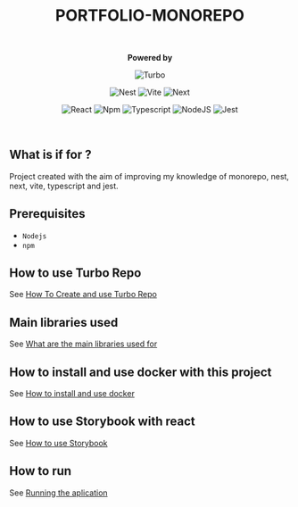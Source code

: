 <div align="center">
  <h1>PORTFOLIO-MONOREPO</h1>
   <br/>
   <p>
    <strong>Powered by</strong>

![Turbo](https://img.shields.io/badge/Turborepo-orangered?style=for-the-badge&logo=turborepo&logoColor=white)

![Nest](https://img.shields.io/badge/-NestJs-ea2845?style=for-the-badge&logo=nestjs&logoColor=white)
![Vite](https://img.shields.io/badge/Vite-646CFF?style=for-the-badge&logo=turborepo&logoColor=white)
![Next](https://img.shields.io/badge/next.js-000000?style=for-the-badge&logo=nextdotjs&logoColor=white)

![React](https://shields.io/badge/react-black?logo=react&style=falt)
![Npm](https://shields.io/badge/npm-gray?logo=npm&style=falt)
![Typescript](https://img.shields.io/badge/typescript-%23323330.svg?style=falt&logo=typescript&logoColor=%233178C6)
![NodeJS](https://img.shields.io/badge/node.js-6DA55F?style=falt&logo=node.js&logoColor=white)
![Jest](https://img.shields.io/badge/jest-C53d15.svg?style=falt&logo=jest&logoColor=white)
</p>
</div>

<br/>

## What is if for ?
Project created with the aim of improving my knowledge of monorepo, nest, next, vite, typescript and jest.

## Prerequisites

- `Nodejs`
- `npm`

## How to use Turbo Repo
See [How To Create and use Turbo Repo](HOW-TO-USE-TURBOREPO.md)

## Main libraries used
See [What are the main libraries used for](MOST-USED-LIBRARY.md)

## How to install and use docker with this project
See [How to install and use docker](HOW-USING-DOCKER-WITH-THIS-PROJECT.md)

## How to use Storybook with react
See [How to use Storybook](HOW-TO-USE-STORYBOOK-WITH-REACT.md)

## How to run
See [Running the aplication](HOW-TO-RUN.md)